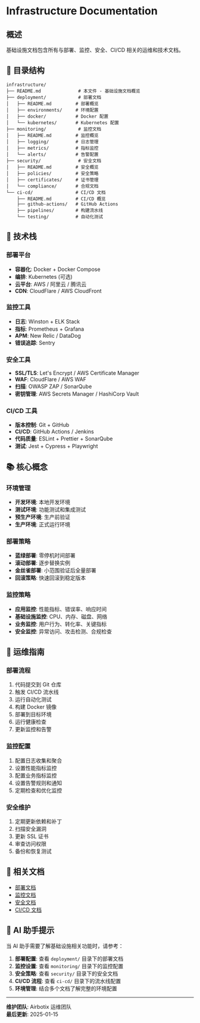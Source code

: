 # Infrastructure Documentation

## 概述

基础设施文档包含所有与部署、监控、安全、CI/CD 相关的运维和技术文档。

## 📁 目录结构

```
infrastructure/
├── README.md              # 本文件 - 基础设施文档概览
├── deployment/            # 部署文档
│   ├── README.md         # 部署概览
│   ├── environments/     # 环境配置
│   ├── docker/           # Docker 配置
│   └── kubernetes/       # Kubernetes 配置
├── monitoring/            # 监控文档
│   ├── README.md         # 监控概览
│   ├── logging/          # 日志管理
│   ├── metrics/          # 指标监控
│   └── alerts/           # 告警配置
├── security/              # 安全文档
│   ├── README.md         # 安全概览
│   ├── policies/         # 安全策略
│   ├── certificates/     # 证书管理
│   └── compliance/       # 合规文档
└── ci-cd/                # CI/CD 文档
    ├── README.md         # CI/CD 概览
    ├── github-actions/   # GitHub Actions
    ├── pipelines/        # 构建流水线
    └── testing/          # 自动化测试
```

## 🎯 技术栈

### 部署平台
- **容器化**: Docker + Docker Compose
- **编排**: Kubernetes (可选)
- **云平台**: AWS / 阿里云 / 腾讯云
- **CDN**: CloudFlare / AWS CloudFront

### 监控工具
- **日志**: Winston + ELK Stack
- **指标**: Prometheus + Grafana
- **APM**: New Relic / DataDog
- **错误追踪**: Sentry

### 安全工具
- **SSL/TLS**: Let's Encrypt / AWS Certificate Manager
- **WAF**: CloudFlare / AWS WAF
- **扫描**: OWASP ZAP / SonarQube
- **密钥管理**: AWS Secrets Manager / HashiCorp Vault

### CI/CD 工具
- **版本控制**: Git + GitHub
- **CI/CD**: GitHub Actions / Jenkins
- **代码质量**: ESLint + Prettier + SonarQube
- **测试**: Jest + Cypress + Playwright

## 📚 核心概念

### 环境管理
- **开发环境**: 本地开发环境
- **测试环境**: 功能测试和集成测试
- **预生产环境**: 生产前验证
- **生产环境**: 正式运行环境

### 部署策略
- **蓝绿部署**: 零停机时间部署
- **滚动部署**: 逐步替换实例
- **金丝雀部署**: 小范围验证后全量部署
- **回滚策略**: 快速回滚到稳定版本

### 监控策略
- **应用监控**: 性能指标、错误率、响应时间
- **基础设施监控**: CPU、内存、磁盘、网络
- **业务监控**: 用户行为、转化率、关键指标
- **安全监控**: 异常访问、攻击检测、合规检查

## 🔧 运维指南

### 部署流程
1. 代码提交到 Git 仓库
2. 触发 CI/CD 流水线
3. 运行自动化测试
4. 构建 Docker 镜像
5. 部署到目标环境
6. 运行健康检查
7. 更新监控和告警

### 监控配置
1. 配置日志收集和聚合
2. 设置性能指标监控
3. 配置业务指标监控
4. 设置告警规则和通知
5. 定期检查和优化监控

### 安全维护
1. 定期更新依赖和补丁
2. 扫描安全漏洞
3. 更新 SSL 证书
4. 审查访问权限
5. 备份和恢复测试

## 📖 相关文档

- [部署文档](./deployment/README.md)
- [监控文档](./monitoring/README.md)
- [安全文档](./security/README.md)
- [CI/CD 文档](./ci-cd/README.md)

## 🤖 AI 助手提示

当 AI 助手需要了解基础设施相关功能时，请参考：

1. **部署配置**: 查看 `deployment/` 目录下的部署文档
2. **监控设置**: 查看 `monitoring/` 目录下的监控配置
3. **安全策略**: 查看 `security/` 目录下的安全文档
4. **CI/CD 流程**: 查看 `ci-cd/` 目录下的流水线配置
5. **环境管理**: 结合多个文档了解完整的环境配置

---

**维护团队**: Airbotix 运维团队  
**最后更新**: 2025-01-15
